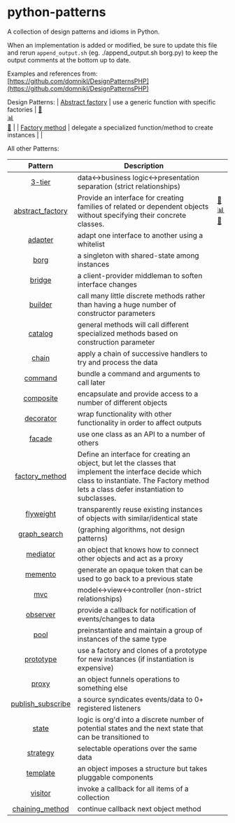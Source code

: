 python-patterns
===============

A collection of design patterns and idioms in Python.

When an implementation is added or modified, be sure to update this file and
rerun `append_output.sh` (eg. ./append_output.sh borg.py) to keep the output
comments at the bottom up to date.

Examples and references from: [https://github.com/domnikl/DesignPatternsPHP](https://github.com/domnikl/DesignPatternsPHP) 

Design Patterns:
| [Abstract factory](abstract_factory.py) | use a generic function with specific factories | [:page_facing_up:](abstract_factory.py)<br>[:bar_chart:](diagrams/abstract_factory.png?raw=true)<br>[:book:](http://en.wikipedia.org/wiki/Abstract_factory_pattern) |
| [Factory method](factory_method.py) | delegate a specialized function/method to create instances | |

All other Patterns: 

| Pattern | Description |     |
|:-------:| ----------- | --- |
| [3-tier](3-tier.py) | data<->business logic<->presentation separation (strict relationships) | |
| [abstract_factory](abstract_factory.py) | Provide an interface for creating families of related or dependent objects without specifying their concrete classes. | [:page_facing_up:](abstract_factory.py)<br>[:bar_chart:](diagrams/abstract_factory.png?raw=true)<br>[:book:](http://en.wikipedia.org/wiki/Abstract_factory_pattern) |
| [adapter](adapter.py) | adapt one interface to another using a whitelist | |
| [borg](borg.py) | a singleton with shared-state among instances | |
| [bridge](bridge.py) | a client-provider middleman to soften interface changes | |
| [builder](builder.py) | call many little discrete methods rather than having a huge number of constructor parameters | |
| [catalog](catalog.py) | general methods will call different specialized methods based on construction parameter | |
| [chain](chain.py) | apply a chain of successive handlers to try and process the data | |
| [command](command.py) | bundle a command and arguments to call later | |
| [composite](composite.py) | encapsulate and provide access to a number of different objects | |
| [decorator](decorator.py) | wrap functionality with other functionality in order to affect outputs | |
| [facade](facade.py) | use one class as an API to a number of others | |
| [factory_method](factory_method.py) | Define an interface for creating an object, but let the classes that implement the interface decide which class to instantiate. The Factory method lets a class defer instantiation to subclasses. | |
| [flyweight](flyweight.py) | transparently reuse existing instances of objects with similar/identical state | | 
| [graph_search](graph_search.py) | (graphing algorithms, not design patterns) | |
| [mediator](mediator.py) | an object that knows how to connect other objects and act as a proxy | |
| [memento](memento.py) | generate an opaque token that can be used to go back to a previous state | |
| [mvc](mvc.py) | model<->view<->controller (non-strict relationships) | |
| [observer](observer.py) | provide a callback for notification of events/changes to data | |
| [pool](pool.py) | preinstantiate and maintain a group of instances of the same type | |
| [prototype](prototype.py) | use a factory and clones of a prototype for new instances (if instantiation is expensive) | |
| [proxy](proxy.py) | an object funnels operations to something else | |
| [publish_subscribe](publish_subscribe.py) | a source syndicates events/data to 0+ registered listeners | |
| [state](state.py) | logic is org'd into a discrete number of potential states and the next state that can be transitioned to | |
| [strategy](strategy.py) | selectable operations over the same data | |
| [template](template.py) | an object imposes a structure but takes pluggable components | |
| [visitor](visitor.py) | invoke a callback for all items of a collection | |
| [chaining_method](chaining_method.py) | continue callback next object method | |

